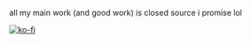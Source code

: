 all my main work (and good work) is closed source i promise lol

[![ko-fi](https://ko-fi.com/img/githubbutton_sm.svg)](https://ko-fi.com/Q5Q2HH4W)
